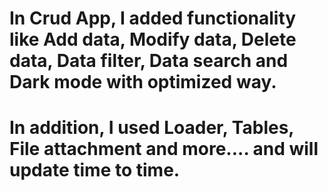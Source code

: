 # In Crud App, I added functionality like Add data, Modify data, Delete data, Data filter, Data search and Dark mode with optimized way.
# In addition, I used Loader, Tables, File attachment and more.... and will update time to time.
